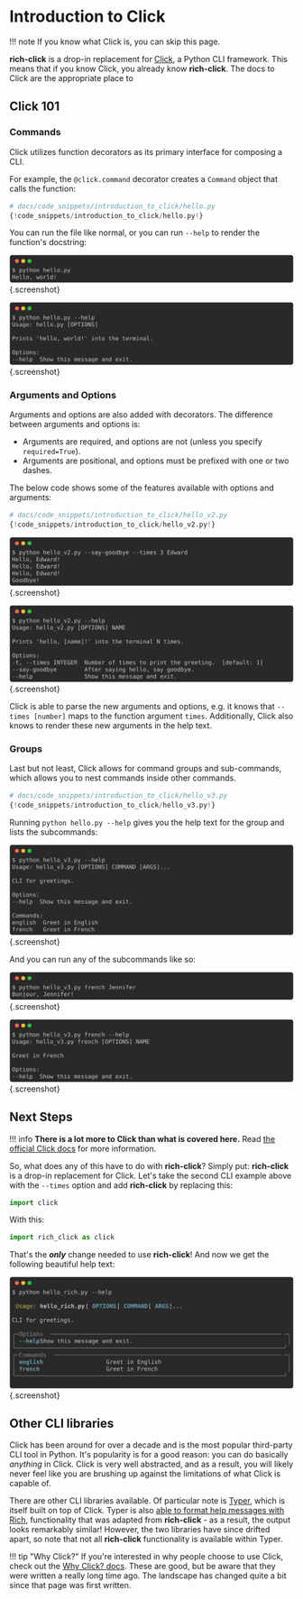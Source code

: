 # Introduction to Click

!!! note
    If you know what Click is, you can skip this page.

**rich-click** is a drop-in replacement for [Click](https://click.palletsprojects.com/en/8.1.x/), a Python CLI framework.
This means that if you know Click, you already know **rich-click**.
The docs to Click are the appropriate place to

## Click 101

### Commands

Click utilizes function decorators as its primary interface for composing a CLI.

For example, the `@click.command` decorator creates a `Command` object that calls the function:

```python
# docs/code_snippets/introduction_to_click/hello.py
{!code_snippets/introduction_to_click/hello.py!}
```

You can run the file like normal, or you can run `--help` to render the function's docstring:

<!-- RICH-CODEX
working_dir: docs/code_snippets/introduction_to_click
-->
![`python hello.py`](../images/introduction_to_click/hello.svg){.screenshot}

<!-- RICH-CODEX
working_dir: docs/code_snippets/introduction_to_click
-->
![`python hello.py --help`](../images/introduction_to_click/hello_help.svg){.screenshot}

### Arguments and Options

Arguments and options are also added with decorators. The difference between arguments and options is:

- Arguments are required, and options are not (unless you specify `required=True`).
- Arguments are positional, and options must be prefixed with one or two dashes.

The below code shows some of the features available with options and arguments:

```python
# docs/code_snippets/introduction_to_click/hello_v2.py
{!code_snippets/introduction_to_click/hello_v2.py!}
```

<!-- RICH-CODEX
working_dir: docs/code_snippets/introduction_to_click
-->
![`python hello_v2.py --say-goodbye --times 3 Edward`](../images/introduction_to_click/hello_v2.svg){.screenshot}

<!-- RICH-CODEX
working_dir: docs/code_snippets/introduction_to_click
-->
![`python hello_v2.py --help`](../images/introduction_to_click/hello_v2_help.svg){.screenshot}

Click is able to parse the new arguments and options, e.g. it knows that `--times [number]` maps to the function argument `times`.
Additionally, Click also knows to render these new arguments in the help text.

### Groups

Last but not least, Click allows for command groups and sub-commands, which allows you to nest commands inside other commands.

```python
# docs/code_snippets/introduction_to_click/hello_v3.py
{!code_snippets/introduction_to_click/hello_v3.py!}
```

Running `python hello.py --help` gives you the help text for the group and lists the subcommands:

<!-- RICH-CODEX
working_dir: docs/code_snippets/introduction_to_click
-->
![`python hello_v3.py --help`](../images/introduction_to_click/hello_v3_help.svg){.screenshot}

And you can run any of the subcommands like so:

<!-- RICH-CODEX
working_dir: docs/code_snippets/introduction_to_click
-->
![`python hello_v3.py french Jennifer`](../images/introduction_to_click/hello_v3_subcommand.svg){.screenshot}

<!-- RICH-CODEX
working_dir: docs/code_snippets/introduction_to_click
-->
![`python hello_v3.py french --help`](../images/introduction_to_click/hello_v3_subcommand_help.svg){.screenshot}

## Next Steps

!!! info
    **There is a lot more to Click than what is covered here.** Read [the official Click docs](https://click.palletsprojects.com/en/8.1.x/) for more information.

So, what does any of this have to do with **rich-click**?
Simply put: **rich-click** is a drop-in replacement for Click.
Let's take the second CLI example above with the `--times` option and add **rich-click** by replacing this:

```python
import click
```

With this:

```python
import rich_click as click
```

That's the **_only_** change needed to use **rich-click**! And now we get the following beautiful help text:

<!-- RICH-CODEX
working_dir: docs/code_snippets/introduction_to_click
-->
![`python hello_rich.py --help`](../images/introduction_to_click/hello_rich.svg){.screenshot}

## Other CLI libraries

Click has been around for over a decade and is the most popular third-party CLI tool in Python.
It's popularity is for a good reason: you can do basically _anything_ in Click.
Click is very well abstracted, and as a result, you will likely never feel like you are brushing up against the limitations of what Click is capable of.

There are other CLI libraries available.
Of particular note is [Typer](https://typer.tiangolo.com/), which is itself built on top of Click.
Typer is also [able to format help messages with Rich](https://typer.tiangolo.com/tutorial/commands/help/#rich-markdown-and-markup),
functionality that was adapted from **rich-click** - as a result, the output looks remarkably similar!
However, the two libraries have since drifted apart, so note that not all **rich-click** functionality is available within Typer.

!!! tip "Why Click?"
    If you're interested in why people choose to use Click, check out the
    [Why Click? docs](https://click.palletsprojects.com/en/8.1.x/why).
    These are good, but be aware that they were written a really long time ago.
    The landscape has changed quite a bit since that page was first written.
